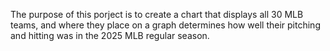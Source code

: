 The purpose of this porject is to create a chart that displays all 30 MLB teams, and where they place on a graph determines how well their pitching and hitting was in the 2025 MLB regular season.

